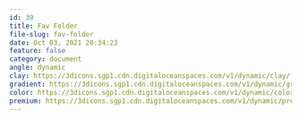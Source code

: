 ```yaml
---
id: 39
title: Fav Folder
file-slug: fav-folder
date: Oct 03, 2021 20:34:23
feature: false
category: document
angle: dynamic
clay: https://3dicons.sgp1.cdn.digitaloceanspaces.com/v1/dynamic/clay/fav-folder-dynamic-clay.png
gradient: https://3dicons.sgp1.cdn.digitaloceanspaces.com/v1/dynamic/gradient/fav-folder-dynamic-gradient.png
color: https://3dicons.sgp1.cdn.digitaloceanspaces.com/v1/dynamic/color/fav-folder-dynamic-color.png
premium: https://3dicons.sgp1.cdn.digitaloceanspaces.com/v1/dynamic/premium/fav-folder-dynamic-premium.png
---
```

